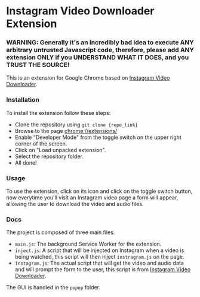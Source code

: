 # Instagram Video Downloader Extension

### WARNING: Generally it's an incredibly bad idea to execute ANY arbitrary untrusted Javascript code, therefore, please add ANY extension ONLY if you UNDERSTAND WHAT IT DOES, and you TRUST THE SOURCE!

This is an extension for Google Chrome based on [Instagram Video Downloader]("https://github.com/matteobergantin/Instagram-Video-Downloader").

### Installation

To install the extension follow these steps:
* Clone the repository using `git clone {repo_link}`
* Browse to the page [chrome://extensions/]("chrome://extensions/")
* Enable "Developer Mode" from the toggle switch on the upper right corner of the screen.
* Click on "Load unpacked extension".
* Select the repository folder.
* All done!

### Usage

To use the extension, click on its icon and click on the toggle switch button, now everytime you'll visit an Instagram video page a form will appear, allowing the user to download the video and audio files.

### Docs

The project is composed of three main files:
* `main.js`: The background Service Worker for the extension.
* `inject.js`: A script that will be injected on Instagram when a video is being watched, this script will then inject `instragram.js` on the page.
* `instagram.js`: The actual script that will get the video and audio data and will prompt the form to the user, this script is from [Instagram Video Downloader]("https://github.com/matteobergantin/Instagram-Video-Downloader").

The GUI is handled in the `popup` folder.